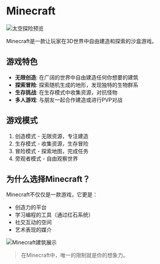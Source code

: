 
# Minecraft

![太空探险预览](https://picsum.photos/800/400)

Minecraft是一款让玩家在3D世界中自由建造和探索的沙盒游戏。

## 游戏特色

- **无限创造**: 在广阔的世界中自由建造任何你想要的建筑
- **探索冒险**: 探索随机生成的地形，发现独特的生物群系
- **生存挑战**: 在生存模式中收集资源，对抗怪物
- **多人游戏**: 与朋友一起合作建造或进行PVP对战

## 游戏模式

1. 创造模式 - 无限资源，专注建造
2. 生存模式 - 收集资源，生存冒险
3. 冒险模式 - 探索地图，完成任务
4. 旁观者模式 - 自由观察世界

## 为什么选择Minecraft？

Minecraft不仅仅是一款游戏，它更是：

- 创造力的平台
- 学习编程的工具（通过红石系统）
- 社交互动的空间
- 艺术表现的媒介

![Minecraft建筑展示](https://picsum.photos/800/400)

> 在Minecraft中，唯一的限制就是你的想象力。